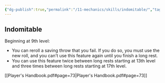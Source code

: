 ```yaml
---
{"dg-publish":true,"permalink":"/11-mechanics/skills/indomitable/","tags":["Cenric","Skill"]}
---
```



## Indomitable
Beginning at 9th level:
- You can reroll a saving throw that you fail. If you do so, you must use the new roll, and you can't use this feature again until you finish a long rest.  
- You can use this feature twice between long rests starting at 13th level and three times between long rests starting at 17th level.

[[Player's Handbook.pdf#page=73\|Player's Handbook.pdf#page=73]]
